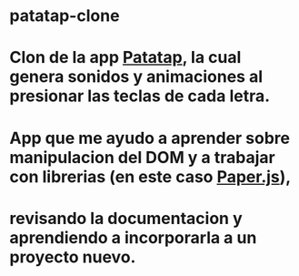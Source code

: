 # patatap-clone

# Clon de la app [Patatap](https://www.patatap.com/), la cual genera sonidos y animaciones al presionar las teclas de cada letra.

# App que me ayudo a aprender sobre manipulacion del DOM y a trabajar con librerias (en este caso [Paper.js](http://paperjs.org/)), 
# revisando la documentacion y aprendiendo a incorporarla a un proyecto nuevo. 
